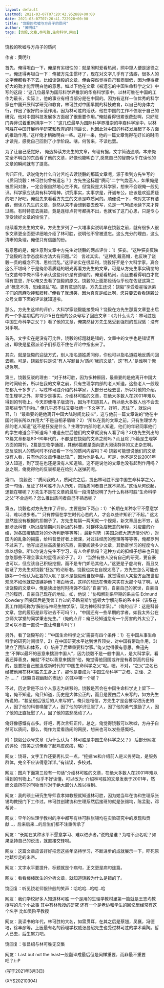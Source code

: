```yaml
---
layout: default
Lastmod: 2021-03-07T07:20:42.952888+00:00
date: 2021-03-07T07:20:41.722928+00:00
title: "饶毅的吹嘘与方舟子的质问"
author: "黄明红"
tags: [饶毅,文章,林可胜,生命科学,网友]
---
```


饶毅的吹嘘与方舟子的质问

作者：黄明红

首先，俺得坦白一下，俺是有劣根性的：就是闲时爱看热闹，网中窥人便是途径之一。俺还得再坦白一下：俺被方先生惯坏了，现在对文字几乎有了洁癖，很多人的文字俺都看不下去。比如读饶毅的文章，俺会突然觉得自己智商很低，因为俺得费好大的劲才能弄明白他的意思，如以下他在文章《被遗忘的中国生命科学之父》中写的这段：“这几位最早为国际科学界推崇的华裔科学家中，以林可胜在中国的工作为最长，实际上，他的事业有相当部分是在中国的。因为有这样一位优秀的科学家在中国开展科学研究和教育，林可胜对中国早期的科技教育，以自己的身体力行，作出了很好的示范作用。因为林可胜的活跃，他在中国的工作不仅限于自己的研究，他对中国科技发展多方面起了很重要作用。”俺就看得很累很费劲啊，只好班门弄斧试着重新排序一下：“这几位最早为国际科学界推崇的华裔科学家中，以林可胜在中国开展科学研究和教育的时间最长，也因此对中国的科技发展起了多方面的推动作用。”这样俺才稍微明白一些。这样一来，他的一篇文章俺得花好长的时间才读完，感觉自己回到了小学阶段。嗐。何苦来，不读也罢。

为了让自己感觉好， 俺选择读方先生的文章，有理有据，文字简洁通顺，本来俺完全不明白的东西看了他的文章，好像也能明白了,感觉自己的智商似乎在读他的文章的瞬间就有了提高。

言归正传。话说俺为什么自讨苦吃去读饶毅的那篇文章呢，源于看到方先生写的《质问饶毅：林可胜何曾被遗忘？》方先生这标题“质问”二字气势逼人，如果俺是被质问对象，一定会很自然地心生不爽。但饶毅是大科学家，想来不会跟俺一般见识。科学家应该具有科学精神，讲究事实，实事求是，开诚布公，应该是欢迎质疑的吧？好吧，俺就先来看看方先生的文章是咋质问的。顺便说一下，俺对文字有洁癖，但读方先生的文章，竟然从来不会想到要去改写，总是一气呵成地读下来才算过瘾。有时特意去挑错，竟是连标点符号都挑不出，也就省了这门心思，只是专心享受读好文章的愉悦了。

继续看方先生的文章。方先生罗列了一大堆事实说明早在饶毅之前，就有很多人很多文章更全面更详细地介绍了林可胜，说明他不曾被遗忘。这么充分的理由，这么清晰的条理，俺便只有信服的份。

有意思的是，俺注意到文章中方先生对饶毅的两点评价：1）狂妄。“这种狂妄反映了饶毅的治学态度和方法大有问题。”2） 言过其实。“这种乱戴高帽，也反映了饶毅一贯的概念不清、思维混乱。”这评论实在很犀利，饶毅好歹是个大科学家，真会这么不堪吗？于是俺带着质疑的眼光再看方先生的文章，可是从方先生事实确凿的行文遣句中俺不得不承认这些评价是有道理的。俺爱看热闹，而且要看得明白才觉得有意思，所以俺又去看了饶毅的原文。饶毅的上面那段话似乎也在佐证这第二点“概念不清、思维混乱”呢。更有意思的是，方先生还说：饶毅“享受着星宿派弟子们的肉麻吹捧和膜拜。”俺看了就想笑，因为真真是如此啊，您只要去看看饶毅公众号文章下面的评论就知道啦。

那么，方先生这样的评价，大科学家饶毅能接受吗？饶毅在方先生那篇文章登出后的一个多星期后的2月25日在他的公众号写了回应文章：《为什么认为：林可胜是中国生命科学之父？》看了他的文章，俺突然替方先生感受到强烈的孤寂感：没有对手啊。

首先，文字实在是没有可比性，饶毅的标题就是错的，文章中的文字也是错误百出，即使是星宿派弟子们都忍不住在评论中指出来了。

其次，就是饶毅的迎战方式，别人指名道姓质问你，你也可以指名道姓地反质问回去嘛。可是，饶毅却只是说“有人写题目为‘质问’我的文章”，这“有人”是谁啊？俺捉急啊。

第三，饶毅反驳的理由：“对于林可胜，因为多种原因，最重要的是他离开中国大陆时间较长，所以在我的文章之前，只有生理学内部的老人知道，这些老人一般现在都九十多岁了，写过林可胜介绍的科学家，大部分已经去世，所以对他的介绍，在生理学之外，非常少是事实。介绍林可胜的文章，在绝大多数人在2001年难以得到的刊物上。今天即使电子版流行，因为不知道其人，所以绝大多数人也不会去查那些专门刊物。” 俺几乎忍不住又要吐槽一下文字了。好吧，忍住了，就说内容，1）“最重要的是他离开中国大陆时间比较长”，这与他前一篇文章说的“他在中国时间长所以作用大”不是自相矛盾嘛？2）“所以在我的文章之前，只有生理学内部的老人知道”这不是狂妄是什么？生理学内部的老人知道，他们的年轻同事他们的学生难道会不知道吗？难道去世后他们的文章就没有人看了吗？3)方先生列出的13篇文章都是80-90年代的，不都是在饶毅的文章之前吗？而且除了5篇是生理学方面的期刊，2篇是生物学通报，其他6篇都是面向更大阅读群体的文史杂志啊。您反驳别人的质问时不仔细看一下他的质问内容吗？4) 饶毅可能想说他们的文章没有人看，只有他的文章传播比较广，因为他是名人。可是，他不是又说2001年没人知道，到了现在也还是没有人知道嘛。这不是说他的文章也没有起到作用吗？总之啊，俺觉得他的反驳都是在给别人送弹药呢。

第四， 饶毅说：“质问我的人，质问完之后，提出林可胜不是中国生命科学之父。这一句话，反证了林可胜不为人所知，包括质问者自己就不熟悉。”这话从何说起，逻辑在哪呢？方先生不是在文章的最后一段清楚说明了为什么称林可胜“生命科学之父”不合适吗？怎么推出质问者自己不熟悉呢？

第五，饶毅也对方先生作了评价，主要是如下两点：1）“长期在某种水平不愿意学习、难以进步者。”“ 只有停留在学生时代心态的人，才会以些许知识了不起。” 这太显然是没有根据的扣帽子了。方先生每隔一两天就一个视频，新文章层出不穷，话题涉及科普（新冠疫情期间对新冠的科普，对群体免疫概念的解释，对疫苗的介绍，对各国疫情应对的分析判断等等等），最新时势（美国总统大选选情分析），对国内的乱象的揭露，给科普爱好者上微课，对过往经历的整理等等等等，俺都罗列不过来了。他写出这些高质量的东西，需要阅读多少文章，其勤奋学习的程度令人难以想象。所以你说方先生不学习，有人会相信吗？这种方式的扣帽子想来也只能忽悠那些不理会事实的星宿派弟子了。2） “当然有些人没有自己的研究，要自豪也可以，但应该自己积极挖掘，而不是专门妒忌其他人。”这更是子虚乌有，而且又验证了方先生对饶毅“狂妄”的论断啦。饶毅也实在自视太高了，方先生怎么可能去嫉妒一个他认为狂妄的人呢？是不是饶毅他自视卓越，就觉得别人某些方面按世俗观念不如他就应该嫉妒他？坦白地说，这样的想法在俺看来实在太那个啥了啊。从读饶毅的文章中，俺是读出他时时掩饰不住的“自豪”的，自豪自己的家世，自豪自己的履历，自豪自己现在的地位，如，他说：“协和解剖系早期的系主任 Edmund Cowdery 回美国后是我曾工作过的圣路易斯华盛顿大学解剖系的系主任（该系在我工作期间称为‘解剖与神经生物学系’，现为神经科学系）。”（俺的点评：这是科普文章，您的履历是非写进去不可吗？），“中国还有一些早期的学者，如我太外公在京师大学堂的同学秉志先生。”（俺的点评：俺已经知道您有一个厉害的外太公了，您可以不要一直说一直让俺自卑吗？）

另外，看了饶毅写的：“‘中国生命科学之父’需要有四个条件：1）在中国从事生命科学的研究时间很早，2）在中国研究水平达到世界顶尖，对中国有带动作用，3）建立了团队和体系，4）培养了后辈重要科学家。”俺又觉得很有意思。鲁迅先生“不惮以最坏的恶意来揣测中国人”，因为饶毅不是一般中国人，是大科学家，看着还算善良，俺就“不妨以善意来揣测”他，俺觉得他回国或许是有着崇高的目标的，是要把自己塑造成新时代的“中国生命科学之父”呢。嗯，不对，“之父”之名已经被他用在林可胜先生身上了，那他是要成为“中国生命科学”“之叔、之侄、之孙……”（饶毅自视幽默的表达）的其中哪一个呢？

不过，历史常是不以个人意志为转移的。饶毅是否会在中国生命科学史上留下一笔，俺不知道。俺只知道，历史是大体公正的，而且是要由后人来写的，如方先生所说的，“甚至很后很后的人来写的”。俺只是相信，方先生才是会被写进历史的人，因了他的科普唤醒了人，因了他的学识征服了人，因了他的勇气激励了人，因了他的正直抚慰了人，因了他的慈悲感动了人。

俺好像感慨有点多。好吧，再次言归正传。总之，俺觉得饶毅可以吹嘘，方舟子自然可以质问，那么，俺作为爱看热闹的网民，想来也可以发些感慨吧。

附：饶毅公众号文章《为什么认为：林可胜是中国生命科学之父？》 后部分网友的评论（赞美之词俺看了起鸡皮疙瘩，略）：

网友：饶哥，文字工作还要再扎实一点。“挖掘he和介绍前人是义务劳动，是服务群体，完全不应该得意洋洋。”有错误，多校对。

网友：图片下面第三段有一句话“介绍林可胜的文章，在绝大多数人在2001年难以得到的刊物上。” 似乎不好读懂，可以改为: 介绍林可胜的文章发表于2001年，然而文章所在的刊物当时对于绝大部分人难以得到。

网友：我的硕士研究生导师袁孝如教授就知道林可胜，因为她当年在协和生理系张锡均教授门下工作过。林可胜创建协和生理系然后接班的就是张锡均，陈孟勤，邓希贤…

网友：早年的生理学教材的序中都写有林可胜张锡均在实验研究中的发现和贡献…，后来后来…的后生们都不注重传承了

网友：“长期在某种水平不愿意学习、难以进步者。”说的是谁？为啥不点名呢？如果坚持自己的说法，就直接交锋呗。

网友：这篇文章应该好好把您这些年坚持学习，不断进步的成就展示一下，吓死原地踏步走的米帝。

网友：文字水平要提升，标题就是个病句，正文更是病句连篇。

网友：看看棒棒医生的分析文章，就知道饶毅为什么是错的了。

饶回复：听见饶老师银铃般的笑声：哈哈哈...哈哈..哈

网友：我们学校好多人知道林可胜 一个是用的生理学教材里第一篇就是王志均教授写的几个小故事 其中有林教授的研究 还有一个是老协和学生的回忆里经常有这个名字 比如吴阶平教授

网友：我读书的年代，林可胜的大名，如雷贯耳，在其之后是蔡翘，吴襄，冯德培，徐丰彦等。上医最有名的药理学权威张昌绍先生也受过林可胜的学术熏陶。哲人已去，后生努力吧。

饶回复：张昌绍与林可胜无交集

网友：Last but not the least一般翻译成最后但是同样重要，而非最不重要吧？/::P

(写于2021年3月3日)

(XYS20210304)


